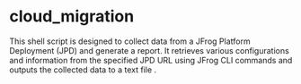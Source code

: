 # cloud_migration
This shell script is designed to collect data from a JFrog Platform Deployment (JPD) and generate a report. It retrieves various configurations and information from the specified JPD URL using JFrog CLI commands and outputs the collected data to a text file .
